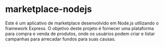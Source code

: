 # marketplace-nodejs
Este é um aplicativo de marketplace desenvolvido em Node.js utilizando o framework Express. O objetivo deste projeto é fornecer uma plataforma para compra e venda de produtos, onde os usuários podem criar e listar campanhas para arrecadar fundos para suas causas.
